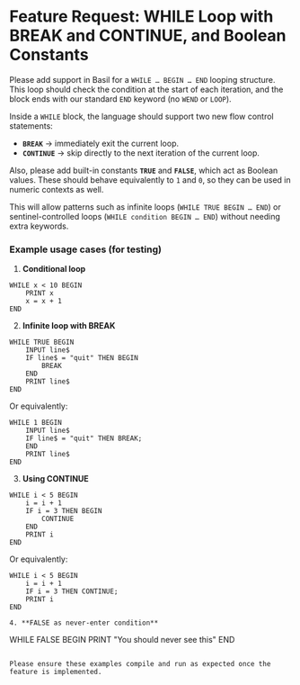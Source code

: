 # Feature Request: WHILE Loop with BREAK and CONTINUE, and Boolean Constants

Please add support in Basil for a `WHILE … BEGIN … END` looping structure. This loop should check the condition at the start of each iteration, and the block ends with our standard `END` keyword (no `WEND` or `LOOP`).

Inside a `WHILE` block, the language should support two new flow control statements:

* **`BREAK`** → immediately exit the current loop.
* **`CONTINUE`** → skip directly to the next iteration of the current loop.

Also, please add built-in constants **`TRUE`** and **`FALSE`**, which act as Boolean values. These should behave equivalently to `1` and `0`, so they can be used in numeric contexts as well.

This will allow patterns such as infinite loops (`WHILE TRUE BEGIN … END`) or sentinel-controlled loops (`WHILE condition BEGIN … END`) without needing extra keywords.

### Example usage cases (for testing)

1. **Conditional loop**

```
WHILE x < 10 BEGIN
    PRINT x
    x = x + 1
END
```

2. **Infinite loop with BREAK**

```
WHILE TRUE BEGIN
    INPUT line$
    IF line$ = "quit" THEN BEGIN
        BREAK
    END
    PRINT line$
END
```

Or equivalently:

```
WHILE 1 BEGIN
    INPUT line$
    IF line$ = "quit" THEN BREAK;
    END
    PRINT line$
END
```

3. **Using CONTINUE**

```
WHILE i < 5 BEGIN
    i = i + 1
    IF i = 3 THEN BEGIN
        CONTINUE
    END
    PRINT i
END
```

Or equivalently:

```
WHILE i < 5 BEGIN
    i = i + 1
    IF i = 3 THEN CONTINUE;
    PRINT i
END

4. **FALSE as never-enter condition**

```
WHILE FALSE BEGIN
    PRINT "You should never see this"
END
```

Please ensure these examples compile and run as expected once the feature is implemented.
